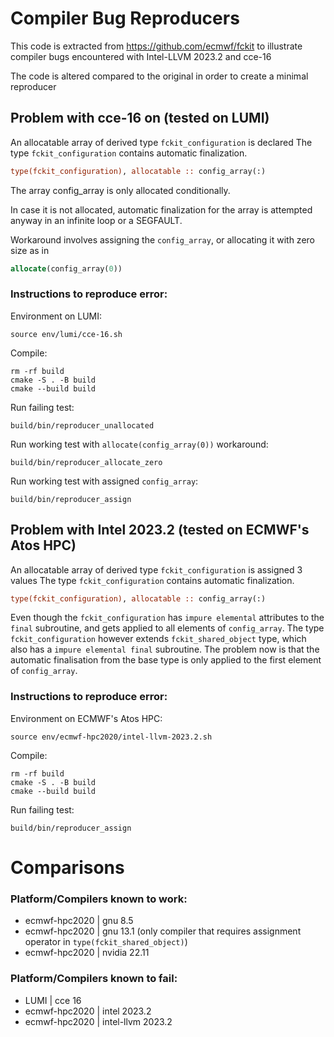 # Compiler Bug Reproducers

This code is extracted from https://github.com/ecmwf/fckit to illustrate compiler bugs encountered with Intel-LLVM 2023.2
and cce-16

The code is altered compared to the original in order to create a minimal reproducer

## Problem with cce-16 on (tested on LUMI)

An allocatable array of derived type `fckit_configuration` is declared
The type `fckit_configuration` contains automatic finalization.
```f90
type(fckit_configuration), allocatable :: config_array(:)
```
The array config_array is only allocated conditionally.

In case it is not allocated, automatic
finalization for the array is attempted anyway in an infinite loop or a SEGFAULT.

Workaround involves assigning the `config_array`, or allocating it with zero size as in
```f90
allocate(config_array(0))
```

### Instructions to reproduce error:

Environment on LUMI:

    source env/lumi/cce-16.sh

Compile:

    rm -rf build
    cmake -S . -B build
    cmake --build build

Run failing test:

    build/bin/reproducer_unallocated

Run working test with `allocate(config_array(0))` workaround:

    build/bin/reproducer_allocate_zero

Run working test with assigned `config_array`:

    build/bin/reproducer_assign





## Problem with Intel 2023.2 (tested on ECMWF's Atos HPC)

An allocatable array of derived type `fckit_configuration` is assigned 3 values
The type `fckit_configuration` contains automatic finalization.
```f90
type(fckit_configuration), allocatable :: config_array(:)
```
Even though the `fckit_configuration` has `impure elemental` attributes to the `final` subroutine,
and gets applied to all elements of `config_array`.
The type `fckit_configuration` however extends `fckit_shared_object` type, which also has a `impure elemental final` subroutine.
The problem now is that the automatic finalisation from the base type is only applied to the first element of `config_array`.


### Instructions to reproduce error:

Environment on ECMWF's Atos HPC:

    source env/ecmwf-hpc2020/intel-llvm-2023.2.sh

Compile:

    rm -rf build
    cmake -S . -B build
    cmake --build build

Run failing test:

    build/bin/reproducer_assign

# Comparisons

### Platform/Compilers known to work:

- ecmwf-hpc2020 | gnu 8.5
- ecmwf-hpc2020 | gnu 13.1 (only compiler that requires assignment operator in `type(fckit_shared_object)`)
- ecmwf-hpc2020 | nvidia 22.11

### Platform/Compilers known to fail:

- LUMI | cce 16
- ecmwf-hpc2020 | intel 2023.2
- ecmwf-hpc2020 | intel-llvm 2023.2
